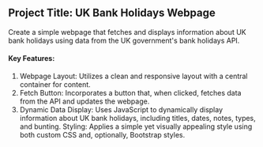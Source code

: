 <h2>Project Title: UK Bank Holidays Webpage</h2>
<p>Create a simple webpage that fetches and displays information about UK bank holidays using data from the UK government's bank holidays API.</p>
<h4>Key Features:</h4>
<ol><li>Webpage Layout: 
Utilizes a clean and responsive layout with a central container for content.
</li>
<li>Fetch Button: Incorporates a button that, when clicked, fetches data from the API and updates the webpage.</li>
<li>Dynamic Data Display: Uses JavaScript to dynamically display information about UK bank holidays, including titles, dates, notes, types, and bunting.
Styling: Applies a simple yet visually appealing style using both custom CSS and, optionally, Bootstrap styles.</li>
</ol>
